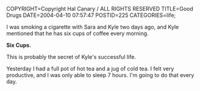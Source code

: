 COPYRIGHT=Copyright Hal Canary / ALL RIGHTS RESERVED
TITLE=Good Drugs
DATE=2004-04-10 07:57:47
POSTID=225
CATEGORIES=life;

I was smoking a cigarette with Sara and Kyle two days ago, and Kyle mentioned that he has six cups of coffee every morning.

**Six Cups.**

This is probably the secret of Kyle's successful life.

Yesterday I had a full pot of hot tea and a jug of cold tea. I felt very productive, and I was only able to sleep 7 hours. I'm going to do that every day.
